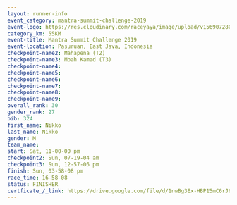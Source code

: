 ```yaml
---
layout: runner-info 
event_category: mantra-summit-challenge-2019 
event-logo: https://res.cloudinary.com/raceyaya/image/upload/v1569072809/logo/mantra-image_segrbx.jpg
category_km: 55KM 
event-title: Mantra Summit Challenge 2019 
event-location: Pasuruan, East Java, Indonesia 
checkpoint-name2: Mahapena (T2) 
checkpoint-name3: Mbah Kamad (T3) 
checkpoint-name4: 
checkpoint-name5: 
checkpoint-name6: 
checkpoint-name7: 
checkpoint-name8: 
checkpoint-name9: 
overall_rank: 30
gender_rank: 27
bib: 324
first_name: Nikko
last_name: Nikko
gender: M
team_name: 
start: Sat, 11-00-00 pm
checkpoint2: Sun, 07-19-04 am
checkpoint3: Sun, 12-57-06 pm
finish: Sun, 03-58-08 pm
race_time: 16-58-08
status: FINISHER
certficate_/_link: https://drive.google.com/file/d/1nwBg3Ex-HBP15mC6rJ6CYOyM6im4JNss/view?usp=sharing
---
```

